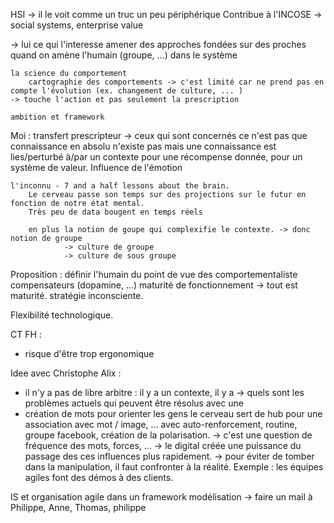 HSI -> il le voit comme un truc un peu périphérique
Contribue à l'INCOSE -> social systems, enterprise value


-> lui ce qui l'interesse 
    amener des approches fondées sur des proches quand on amène l'humain (groupe, ...) dans le système

    la science du comportement
        cartographie des comportements -> c'est limité car ne prend pas en compte l'évolution (ex. changement de culture, ... )
    -> touche l'action et pas seulement la prescription

    ambition et framework

Moi : transfert prescripteur -> ceux qui sont concernés
    ce n'est pas que 
    connaissance en absolu n'existe pas mais une connaissance est lies/perturbé à/par un contexte pour une récompense donnée, pour un système de valeur. Influence de l'émotion

    l'inconnu - 7 and a half lessons about the brain. 
        Le cerveau passe son temps sur des projections sur le futur en fonction de notre état mental.
        Très peu de data bougent en temps réels 

        en plus la notion de goupe qui complexifie le contexte. -> donc notion de groupe
                -> culture de groupe
                -> culture de sous groupe

Proposition : définir l'humain du point de vue des comportementaliste 
    compensateurs (dopamine, ...)
    maturité de fonctionnement -> tout est maturité.
    stratégie inconsciente.

Flexibilité technologique.

CT FH : 
- risque d'être trop ergonomique

Idee avec Christophe Alix : 
- il n'y a pas de libre arbitre : il y a un contexte, il y a 
    -> quels sont les problèmes actuels qui peuvent être résolus avec une 
- création de mots pour orienter les gens
    le cerveau sert de hub pour une association avec mot / image, ... avec auto-renforcement, routine, groupe facebook, création de la polarisation.
    -> c'est une question de fréquence des mots, forces, ...
    -> le digital créée une puissance du passage des ces influences plus rapidement.
    -> pour éviter de tomber dans la manipulation, il faut confronter à la réalité. Exemple : les équipes agiles font des démos à des clients.

IS et organisation agile dans un framework modélisation
-> faire un mail à Philippe, Anne, Thomas, philippe 





